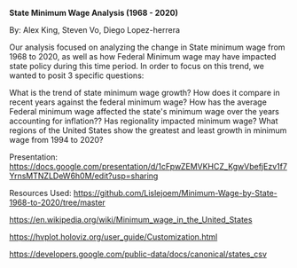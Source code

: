 **State Minimum Wage Analysis 
(1968 - 2020)**

By: Alex King, Steven Vo, Diego Lopez-herrera

Our analysis focused on analyzing the change in State minimum wage from 1968 to 2020, as well as how Federal Minimum wage may have impacted state policy during this time period. In order to focus on this trend, we wanted to posit 3 specific questions:

What is the trend of state minimum wage growth? How does it compare in recent years against the federal minimum wage?
How has the average Federal minimum wage affected the state's minimum wage over the years accounting for inflation??
Has regionality impacted minimum wage? What regions of the United States show the greatest and least growth in minimum wage from 1994 to 2020?

Presentation:
https://docs.google.com/presentation/d/1cFpwZEMVKHCZ_KgwVbefjEzv1f7YrnsMTNZLDeW6h0M/edit?usp=sharing

Resources Used:
https://github.com/Lislejoem/Minimum-Wage-by-State-1968-to-2020/tree/master

https://en.wikipedia.org/wiki/Minimum_wage_in_the_United_States

https://hvplot.holoviz.org/user_guide/Customization.html

https://developers.google.com/public-data/docs/canonical/states_csv



